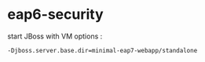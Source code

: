 # eap6-security

start JBoss with VM options :

``-Djboss.server.base.dir=minimal-eap7-webapp/standalone``